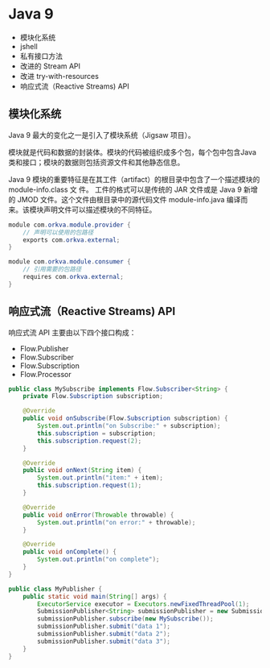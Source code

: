 # Java 9

- 模块化系统
- jshell
- 私有接口方法
- 改进的 Stream API
- 改进 try-with-resources
- 响应式流（Reactive Streams) API

## 模块化系统

Java 9 最大的变化之一是引入了模块系统（Jigsaw 项目）。

模块就是代码和数据的封装体。模块的代码被组织成多个包，每个包中包含Java类和接口；模块的数据则包括资源文件和其他静态信息。

Java 9 模块的重要特征是在其工件（artifact）的根目录中包含了一个描述模块的 module-info.class 文 件。 工件的格式可以是传统的 JAR 文件或是 Java 9 新增的 JMOD 文件。这个文件由根目录中的源代码文件 module-info.java 编译而来。该模块声明文件可以描述模块的不同特征。

```java
module com.orkva.module.provider {
    // 声明可以使用的包路径
    exports com.orkva.external;
}
```

```java
module com.orkva.module.consumer {
    // 引用需要的包路径
    requires com.orkva.external;
}
```

## 响应式流（Reactive Streams) API

响应式流 API 主要由以下四个接口构成：

- Flow.Publisher
- Flow.Subscriber
- Flow.Subscription
- Flow.Processor

```java
public class MySubscribe implements Flow.Subscriber<String> {
    private Flow.Subscription subscription;

    @Override
    public void onSubscribe(Flow.Subscription subscription) {
        System.out.println("on Subscribe:" + subscription);
        this.subscription = subscription;
        this.subscription.request(2);
    }

    @Override
    public void onNext(String item) {
        System.out.println("item:" + item);
        this.subscription.request(1);
    }

    @Override
    public void onError(Throwable throwable) {
        System.out.println("on error:" + throwable);
    }

    @Override
    public void onComplete() {
        System.out.println("on complete");
    }
}
```

```java
public class MyPublisher {
    public static void main(String[] args) {
        ExecutorService executor = Executors.newFixedThreadPool(1);
        SubmissionPublisher<String> submissionPublisher = new SubmissionPublisher<>(executor, Flow.defaultBufferSize());
        submissionPublisher.subscribe(new MySubscribe());
        submissionPublisher.submit("data 1");
        submissionPublisher.submit("data 2");
        submissionPublisher.submit("data 3");
    }
}
```

